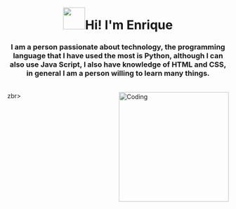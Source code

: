 
<h1 align="center"> <img src="https://cdn-icons-png.flaticon.com/512/2866/2866069.png" width="50" height="50" />Hi! I'm Enrique</h1>
<h3 align="center">I am a person passionate about technology, the programming language that I have used the most is Python, although I can also use Java Script, I also have knowledge of HTML and CSS, in general I am a person willing to learn many things.</h3>
<br>
zbr>
<img align="right" alt="Coding" width="250" src="https://media2.giphy.com/media/v1.Y2lkPTc5MGI3NjExMDRhOHRzODhkOXYxbGUxN2Q1dGxxd2Z4a29jaGZsdjhqcTJxYmllOSZlcD12MV9pbnRlcm5hbF9naWZfYnlfaWQmY3Q9Zw/etjjDkzmBbsLS/giphy.gif">
